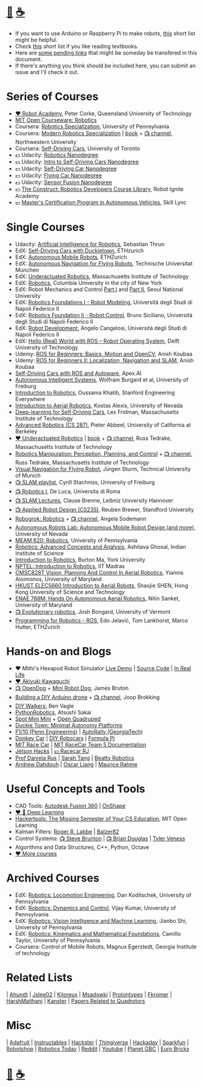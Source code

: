 # [🐳](https://mithi.github.io/deep-blueberry) [☕️](https://ko-fi.com/minimithi) 
 
- If you want to use Arduino or Raspberry Pi to make robots, [this](./PROTOTYPING.md) short list might be helpful.
- Check [this](./BOOKS.MD) short list if you like reading textbooks.
- Here are [some pending links](https://github.com/mithi/robotics-coursework/issues/6) that might be someday be transfered in this document.
- If there's anything you think should be included here, you can submit an issue and I'll check it out.

# Series of Courses

- [♥️ Robot Academy][series1], Peter Corke, Queensland University of Technology
- [MIT Open Courseware: Robotics][series9] 
- Coursera: [Robotics Specialization][series3], University of Pennsylvania
- Coursera: [Modern Robotics Specialization][series4] | [book][series11a] + [📺 channel][series11b], Northwestern University
- Coursera: [Self-Driving Cars][series10], University of Toronto
- :dollar: Udacity: [Robotics Nanodegree][series5]
- :dollar: Udacity: [Intro to Self-Driving Cars Nanodegree][series6b]
- :dollar: Udacity: [Self-Driving Car Nanodegree][series6]
- :dollar: Udacity: [Flying Car Nanodegree][series7]
- :dollar: Udacity: [Sensor Fusion Nanodegree][series12]
- :dollar: [The Construct: Robotics Developers Course Library][series8], Robot Ignite Academy
- :dollar: [Master's Certification Program in Autonomous Vehicles][series13], Skill Lync

[series1]: http://robotacademy.net.au
[series3]: https://www.coursera.org/specializations/robotics
[series4]: https://www.coursera.org/specializations/modernrobotics
[series5]: https://www.udacity.com/robotics
[series6]: https://www.udacity.com/drive
[series6b]: https://www.udacity.com/course/intro-to-self-driving-cars--nd113
[series7]: https://www.udacity.com/course/flying-car-nanodegree--nd787
[series8]: https://www.theconstructsim.com/robotigniteacademy_learnros/ros-courses-library/
[series9]: https://ocw.mit.edu/search/ocwsearch.htm?q=robotics
[series10]: https://www.coursera.org/specializations/self-driving-cars
[series11a]: http://modernrobotics.org 
[series11b]: https://www.youtube.com/playlist?list=PLggLP4f-rq02vX0OQQ5vrCxbJrzamYDfx
[series12]: https://www.udacity.com/course/sensor-fusion-engineer-nanodegree--nd313
[series13]: https://skill-lync.com/courses/masters-certification-program-autonomous-driving

# Single Courses
- Udacity: [Artificial Intelligence for Robotics][course21], Sebastian Thrun
- EdX: [Self-Driving Cars with Duckietown][course40], ETHzurich
- EdX: [Autonomous Mobile Robots][course1], ETHZurich
- EdX: [Autonomous Navigation for Flying Robots][course2], Technische Universitat Munchen
- EdX: [Underactuated Robotics][course3], Massachusetts Institute of Technology
- EdX: [Robotics][course4], Columbia University in the city of New York
- EdX: Robot Mechanics and Control [Part I][course5] and [Part II][course6], Seoul National University
- EdX: [Robotics Foundations I - Robot Modeling][course7], Università degli Studi di Napoli Federico II
- EdX: [Robotics Foundation II - Robot Control][course41], Bruno Siciliano, Università degli Studi di Napoli Federico II
- EdX: [Robot Development][course42], Angelo Cangelosi, Università degli Studi di Napoli Federico II
- EdX: [Hello (Real) World with ROS – Robot Operating System][course8], Delft University of Technology
- Udemy: [ROS for Beginners: Basics, Motion and OpenCV][course30], Anish Koubaa
- Udemy: [ROS for Beginners II: Localization, Navigation and SLAM][course31], Anish Koubaa
- [Self-Driving Cars with ROS and Autoware][course27], Apex.AI
- [Autonomous Intelligent Systems][course10], Wolfram Burgard et al, University of Freiburg
- [Introduction to Robotics][course11], Oussama Khatib, Stanford Engineering Everywhere
- [Introduction to Aerial Robotics][course13], Kostas Alexis, University of Nevada
- [Deep-learning for Self-Driving Cars][course14], Lex Fridman, Massachusetts Institute of Technology
- [Advanced Robotics (CS 287)][course19], Pieter Abbeel, University of California at Berkeley
- [♥️ Underactuated Robotics][course20c] | [book][course20a] + [📺 channel][course20b], Russ Tedrake, Massachusetts Institute of Technology
- [Robotics Manipulation: Perception, Planning, and Control][course29] + [📺 channel][course29b], Russ Tedrake, Massachusetts Institute of Technology
- [Visual Navigation for Flying Robot][course22], Jürgen Sturm, Technical University of Munich
- [📺 SLAM playlist][course15], Cyrill Stachniss, University of Freiburg
- [📺 Robotics I][course16], De Luca, Universita di Roma
- [📺 SLAM Lectures][course18], Clause Brenne, Leibniz University Hannover
- [📺 Applied Robot Design (CS235)][course23], Reuben Brewer, Standford University
- [Robogrok: Robotics][course17a] + [📺 channel][course17b], Angela Sodemann
- [Autonomous Robots Lab: Autonomous Mobile Robot Design (and more)][course24], University of Nevada
- [MEAM 620: Robotics][course25], University of Pennsylvania
- [Robotics: Advanced Concepts and Analysis][course26], Ashitava Ghosal, Indian Institute of Science
- [Introduction to Robotics][course28], Burton Ma, York University 
- [NPTEL: Introduction to Robotics][course32], IIT Madras
- [CMSC828T Vision, Planning And Control In Aerial Robotics][course33], Yiannis Aloimonos, University of Maryland
- [HKUST ELEC5660 Introduction to Aerial Robots][course34], Shaojie SHEN, Hong Kong University of Science and Technology
- [ENAE 788M: Hands On Autonomous Aerial Robotics][course35], Nitin Sanket, University of Maryland
- [📺 Evolutionary robotics][course43], Josh Bongard, University of Vermont
- [Programming for Robotics - ROS][course44], Edo Jelavić, Tom Lankhorst, Marco Hutter, ETHZurich

[course1]: https://www.edx.org/course/autonomous-mobile-robots-ethx-amrx-2
[course2]: https://www.edx.org/course/autonomous-navigation-flying-robots-tumx-autonavx-0
[course3]: https://www.edx.org/course/underactuated-robotics-mitx-6-832x-0
[course4]: https://www.edx.org/course/robotics-columbiax-csmm-103x#!
[course5]: https://www.edx.org/course/robot-mechanics-control-part-i-snux-snu446-345-1x
[course6]: https://www.edx.org/course/robot-mechanics-control-part-ii-snux-snu446-345-2x
[course7]: https://www.edx.org/course/robotics-foundations-i-robot-modeling
[course8]: https://www.edx.org/course/hello-real-world-with-ros-robot-operating-system
[course9]: https://www.coursera.org/learn/mobile-robot
[course10]: http://ais.informatik.uni-freiburg.de/teaching/ss16/robotics/index_en.php
[course11]: https://see.stanford.edu/Course/CS223A
[course13]: http://www.kostasalexis.com/introduction-to-aerial-robotics.html
[course14]: http://selfdrivingcars.mit.edu/
[course15]: https://www.youtube.com/watch?v=V9qQc5X7O0k&list=PLgnQpQtFTOGQECnBvZSV61oxTrkPut-nc
[course16]: https://www.youtube.com/watch?v=pitZv3PuVMw&list=PLAQopGWlIcyaqDBW1zSKx7lHfVcOmWSWt
[course17a]: http://robogrok.com/index.html
[course17b]: https://www.youtube.com/user/asodemann3/videos
[course18]: https://www.youtube.com/watch?v=B2qzYCeT9oQ&list=PLpUPoM7Rgzi_7YWn14Va2FODh7LzADBSm
[course19]: https://people.eecs.berkeley.edu/~pabbeel/cs287-fa19/
[course20a]: http://underactuated.csail.mit.edu/underactuated.html
[course20b]: https://www.youtube.com/channel/UChfUOAhz7ynELF-s_1LPpWg/playlists
[course20c]: http://underactuated.csail.mit.edu/Spring2020/
[course21]: https://www.udacity.com/course/artificial-intelligence-for-robotics--cs373
[course22]: https://vision.in.tum.de/teaching/ss2013/visnav2013
[course23]: https://www.youtube.com/user/StanfordCS235/videos
[course24]: https://www.autonomousrobotslab.com/education.html
[course25]: https://alliance.seas.upenn.edu/~meam620/wiki/index.php?n=Main.Projects
[course26]: https://nptel.ac.in/courses/112/108/112108093/#
[course27]: https://www.apex.ai/autoware-course
[course28]: https://www.eecs.yorku.ca/course_archive/2017-18/W/4421/
[course29]: http://manipulation.mit.edu/
[course29b]: https://www.youtube.com/watch?v=PGY-4LOPs7U
[course30]: https://www.udemy.com/course/ros-essentials/learn/
[course31]: https://www.udemy.com/course/ros-navigation/
[course32]: https://nptel.ac.in/courses/107/106/107106090/
[course33]: https://cmsc828t.github.io/
[course34]: https://gaowenliang.github.io/HKUST-ELEC5660-Introduction-to-Aerial-Robots/index.html
[course35]: http://prg.cs.umd.edu/enae788m
[course40]: https://www.edx.org/course/self-driving-cars-with-duckietown
[course41]: https://www.edx.org/course/robotics-foundation-ii-robot-control
[course42]: https://www.edx.org/course/developmental-robotics
[course43]: https://www.youtube.com/watch?v=CmiJIKxtEOE&list=PLAuiGdPEdw0inlKisMbjDypCbvcb_GBN9
[course44]: https://rsl.ethz.ch/education-students/lectures/ros.html

# Hands-on and Blogs
- ♥️ Mithi's Hexapod Robot Simulator [Live Demo][h29] | [Source Code][h30] | [In Real Life][h36]
- [♥️ Akiyuki Kawaguchi][h19]
- [📺 OpenDog][h14] + [Mini Robot Dog][h27], James Bruton
- [Building a DIY Arduino drone][h8] + [📺 channel][h13], Joop Brokking
- [DIY Walkers][h10], Ben Vagle
- [PythonRobotics][h25], Atsushi Sakai
- [Spot Mini Mini][h33] + [Open Quadruped][h34]
- [Duckie Town: Minimal Autonomy Platforms][h35]
- [F1/10 (Penn Engineering)][h5] | [AutoRally (GeorgiaTech)][h32]
- [Donkey Car][h1] | [DIY Robocars][h2] | [Formula Pi][h17]
- [MIT Race Car][h3] | [MIT RaceCar Team 5 Documentation][h4]
- [Jetson Hacks][h6] | [:dollar: Racecar RJ][h7]
- [Prof Daniela Rus][h26] | [Sarah Tang][h28] | [Beatty Robotics][h18]
- [Andrew Dahdouh][h11] | [Oscar Liang][h12] | [Maurice Rahme][h31]

[h1]: http://www.donkeycar.com/
[h2]: http://diyrobocars.com/
[h3]: https://mit-racecar.github.io
[h4]: https://mit-racecar.github.io/6.141-spring-2016-team-5-documentation/
[h5]: http://f1tenth.org/lectures
[h6]: https://www.jetsonhacks.com/category/robotics/
[h7]:https://racecarj.com/
[h8]: http://www.brokking.net/ymfc-32_main.html
[h9]: https://dojofordrones.com/
[h10]: https://www.diywalkers.com/
[h11]: https://realitybytes.blog/
[h12]: https://oscarliang.com/
[h13]: https://www.youtube.com/user/MacPuffdog/playlists
[h14]: https://www.youtube.com/watch?v=0BoPoWF_FwY&list=PLpwJoq86vov_PkA0bla0eiUTsCAPi_mZf
[h15]: https://mithi.github.io/robotics-blog/
[h16]: https://github.com/mithi/hexapod-robot-simulator
[h17]: https://www.formulapi.com/
[h18]: https://beatty-robotics.com/
[h19]: https://akiyuki.jp/en/
[h25]: https://github.com/AtsushiSakai/PythonRobotics
[h26]: http://danielarus.csail.mit.edu/index.php/projects/
[h27]: https://www.youtube.com/watch?v=DfBF26DaT-M
[h28]: https://www.sarahtang.net/
[h29]: https://hexapod.netlify.app/
[h30]: https://github.com/mithi/hexapod
[h31]: https://moribots.github.io/
[h32]: https://autorally.github.io/
[h33]: https://github.com/OpenQuadruped/spot_mini_mini
[h34]: https://github.com/adham-elarabawy/open-quadruped
[h35]: https://www.duckietown.org/
[h36]: https://github.com/mithi/hexapod-irl

# Useful Concepts and Tools
- CAD Tools: [Autodesk Fusion 360][tools10] | [OnShape][tools12]
- [♥️ 🐳 Deep Learning][tools1]
- [Hackertools: The Missing Semester of Your CS Education][tools15], MIT Open Learning
- Kalman Filters: [Roger R. Labbe][tools2] | [Balzer82][tools11]
- Control Systems: [📺 Steve Brunton][tools3] | [📺 Brian Douglas][tools4] | [Tyler Veness][tool5]
- Algorithms and Data Structures, C++, Python, Octave
- [♥️ More courses](https://github.com/mithi/robotics-coursework/issues/6#issuecomment-629713457)

[tools1]: https://mithi.github.io/deep-blueberry/
[tools2]: https://github.com/rlabbe/Kalman-and-Bayesian-Filters-in-Python/
[tools3]: https://youtu.be/Pi7l8mMjYVE?list=PLMrJAkhIeNNR20Mz-VpzgfQs5zrYi085m
[tools4]: https://www.youtube.com/user/ControlLectures/featured
[tools10]: https://www.autodesk.com/products/fusion-360/students-teachers-educators
[tools11]: https://github.com/balzer82/Kalman
[tools12]: https://www.onshape.com/
[tool5]: https://github.com/calcmogul/controls-engineering-in-frc
[tools15]: https://missing.csail.mit.edu/

# Archived Courses
- EdX: [Robotics: Locomotion Engineering][course36], Dan Koditschek, University of Pennsylvania
- EdX: [Robotics: Dynamics and Control][course37], Vijay Kumar, University of Pennsylvania
- EdX: [Robotics: Vision Intelligence and Machine Learning][course38], Jianbo Shi, University of Pennsylvania
- EdX: [Robotics: Kinematics and Mathematical Foundations][course39], Camillo Taylor, University of Pennsylvania
- Coursera: Control of Mobile Robots, Magnus Egerstedt, Georgia Institute of technology


[course36]: https://www.edx.org/course/robotics-locomotion-engineering
[course37]: https://www.edx.org/course/robotics-dynamics-and-control
[course38]: https://www.edx.org/course/robotics-vision-intelligence-and-machine-learning
[course39]: https://www.edx.org/course/robotics-kinematics-and-mathematical-foundations


# Related Lists
| [Ahundt](https://github.com/ahundt/awesome-robotics)
| [Jslee02](https://github.com/jslee02/awesome-robotics-libraries)
| [Kiloreux](https://github.com/Kiloreux/awesome-robotics)
| [Msadowki](https://github.com/msadowski/awesome-weekly-robotics)
| [Protontypes](https://github.com/protontypes/awesome-robotic-tooling)
| [Fkromer](https://github.com/fkromer/awesome-ros2)
| [HarshMaithani](https://medium.com/@harshmaithani09/a-fast-introduction-to-robotics-v-2-0-6d07516e053f)
| [Kanster](https://github.com/kanster/awesome-slam)
| [Papers Related to Quadrotors](https://github.com/prgumd/prg_QuadrotorPapers)

# Misc
| [Adafruit](https://adafruit.com/)
| [Instructables][related1]
| [Hackster][related2]
| [Thingiverse][related3] 
| [Hackaday](https://hackaday.com/)
| [Sparkfun](https://www.sparkfun.com/)
| [Robotshop][related4]
| [Robotics Today][related5]
| [Reddit](https://www.reddit.com/r/robotics/)
| [Youtube](https://github.com/mithi/robotics-coursework/issues/6#issue-608400679)
| [Planet GBC](http://www.planet-gbc.com/)
| [Euro Bricks](https://www.eurobricks.com/forum/index.php?/forums/topic/117305-gbc-the-akiyuki-project/)

[related1]: https://www.instructables.com/howto/robot/
[related2]: https://www.hackster.io/search?i=projects&q=robot
[related3]: https://www.thingiverse.com/search?q=robot
[related4]: https://www.robotshop.com/community/robot
[related5]: https://roboticstoday.github.io/watch.html


# [🐳](https://mithi.github.io/deep-blueberry) [☕️](https://ko-fi.com/minimithi)
